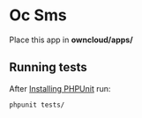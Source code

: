 # Oc Sms
Place this app in **owncloud/apps/**


## Running tests
After [Installing PHPUnit](http://phpunit.de/getting-started.html) run:

    phpunit tests/